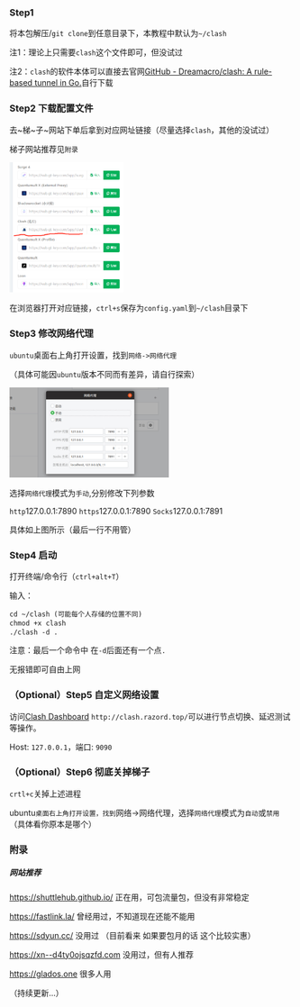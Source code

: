 ### Step1

将本包解压/`git clone`到任意目录下，本教程中默认为`~/clash`

注1：理论上只需要`clash`这个文件即可，但没试过

注2：`clash`的软件本体可以直接去官网[GitHub - Dreamacro/clash: A rule-based tunnel in Go.](https://github.com/Dreamacro/clash.git)自行下载

### Step2 下载配置文件

去~梯~子~网站下单后拿到对应网址链接（尽量选择`clash`，其他的没试过）

梯子网站推荐见`附录`

<img src="README_fig/2022-10-23-17-22-33-image.png" title="" alt="" width="202">

在浏览器打开对应链接，`ctrl+s`保存为`config.yaml`到`~/clash`目录下

### Step3 修改网络代理

`ubuntu`桌面右上角打开设置，找到`网络->网络代理`

（具体可能因`ubuntu`版本不同而有差异，请自行探索）

<img src="README_fig/linux-clash-5.jpg" title="" alt="" width="283">

选择`网络代理`模式为`手动`,分别修改下列参数

`http`127.0.0.1:7890
`https`127.0.0.1:7890
`Socks`127.0.0.1:7891

具体如上图所示（最后一行不用管）

### Step4 启动

打开终端/命令行（`ctrl+alt+T`）

输入：

```
cd ~/clash (可能每个人存储的位置不同)
chmod +x clash
./clash -d .
```

注意：最后一个命令中 在`-d`后面还有一个点`.`

无报错即可自由上网

### （Optional）Step5 自定义网络设置

访问[Clash Dashboard](http://clash.razord.top/) `http://clash.razord.top/`可以进行节点切换、延迟测试等操作。

Host: `127.0.0.1`，端口: `9090`

### （Optional）Step6 彻底关掉梯子

`crtl+c`关掉上述进程

ubuntu`桌面右上角打开设置，找到`网络->网络代理，选择`网络代理`模式为`自动`或`禁用`（具体看你原本是哪个）

### 附录

##### 网站推荐

https://shuttlehub.github.io/ 正在用，可包流量包，但没有非常稳定

https://fastlink.la/ 曾经用过，不知道现在还能不能用

https://sdyun.cc/ 没用过 （目前看来 如果要包月的话 这个比较实惠）


https://xn--d4ty0ojsqzfd.com 没用过，但有人推荐

https://glados.one  很多人用

（持续更新...）
